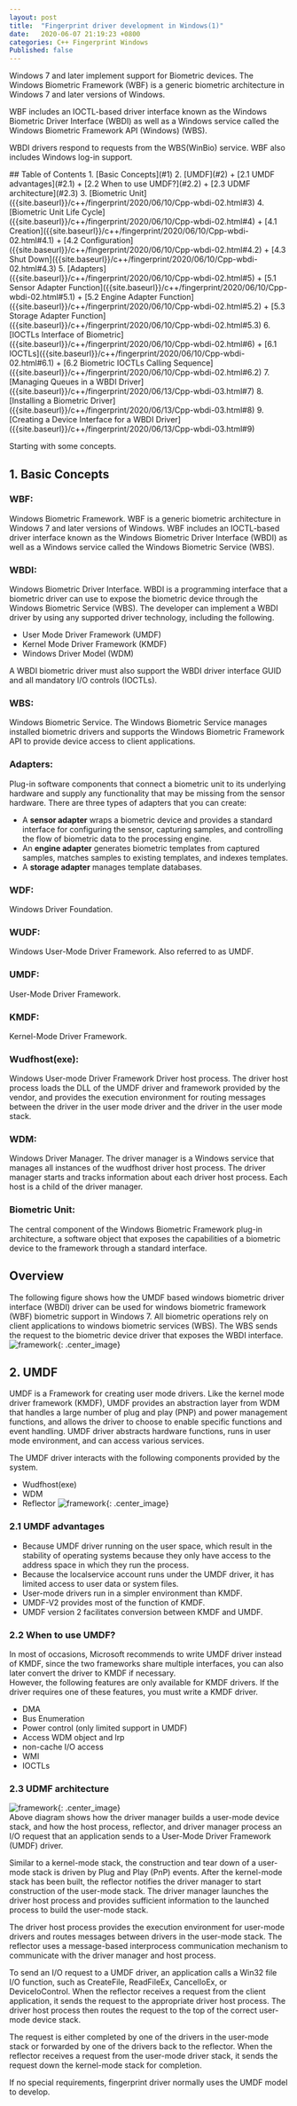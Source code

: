 ```yaml
---
layout: post
title:  "Fingerprint driver development in Windows(1)"
date:   2020-06-07 21:19:23 +0800
categories: C++ Fingerprint Windows
Published: false
---
```

Windows 7 and later implement support for Biometric devices. The Windows Biometric Framework (WBF) is a generic biometric architecture in Windows 7 and later versions of Windows.

WBF includes an IOCTL-based driver interface known as the Windows Biometric Driver Interface (WBDI) as well as a Windows service called the Windows Biometric Framework API (Windows) (WBS). 

WBDI drivers respond to requests from the WBS(WinBio) service. WBF also includes Windows log-in support.

<div class = "separator"></div>
## Table of Contents
1. [Basic Concepts](#1)
2. [UMDF](#2)
    + [2.1 UMDF advantages](#2.1)
    + [2.2 When to use UMDF?](#2.2)
    + [2.3 UDMF architecture](#2.3)
3. [Biometric Unit]({{site.baseurl}}/c++/fingerprint/2020/06/10/Cpp-wbdi-02.html#3)
4. [Biometric Unit Life Cycle]({{site.baseurl}}/c++/fingerprint/2020/06/10/Cpp-wbdi-02.html#4)
    + [4.1 Creation]({{site.baseurl}}/c++/fingerprint/2020/06/10/Cpp-wbdi-02.html#4.1)
    + [4.2 Configuration]({{site.baseurl}}/c++/fingerprint/2020/06/10/Cpp-wbdi-02.html#4.2)
    + [4.3 Shut Down]({{site.baseurl}}/c++/fingerprint/2020/06/10/Cpp-wbdi-02.html#4.3)
5. [Adapters]({{site.baseurl}}/c++/fingerprint/2020/06/10/Cpp-wbdi-02.html#5)
    + [5.1 Sensor Adapter Function]({{site.baseurl}}/c++/fingerprint/2020/06/10/Cpp-wbdi-02.html#5.1)
    + [5.2 Engine Adapter Function]({{site.baseurl}}/c++/fingerprint/2020/06/10/Cpp-wbdi-02.html#5.2)
    + [5.3 Storage Adapter Function]({{site.baseurl}}/c++/fingerprint/2020/06/10/Cpp-wbdi-02.html#5.3)
6. [IOCTLs Interface of Biometric]({{site.baseurl}}/c++/fingerprint/2020/06/10/Cpp-wbdi-02.html#6)
    + [6.1 IOCTLs]({{site.baseurl}}/c++/fingerprint/2020/06/10/Cpp-wbdi-02.html#6.1)
    + [6.2 Biometric IOCTLs Calling Sequence]({{site.baseurl}}/c++/fingerprint/2020/06/10/Cpp-wbdi-02.html#6.2)
7. [Managing Queues in a WBDI Driver]({{site.baseurl}}/c++/fingerprint/2020/06/13/Cpp-wbdi-03.html#7)
8. [Installing a Biometric Driver]({{site.baseurl}}/c++/fingerprint/2020/06/13/Cpp-wbdi-03.html#8)
9. [Creating a Device Interface for a WBDI Driver]({{site.baseurl}}/c++/fingerprint/2020/06/13/Cpp-wbdi-03.html#9)

<div class = "separator"></div>

Starting with some concepts.

## <span id = "1">1. Basic Concepts</span>
### WBF:
Windows Biometric Framework. WBF is a generic biometric architecture in Windows 7 and later versions of Windows. WBF includes an IOCTL-based driver interface known as the Windows Biometric Driver Interface (WBDI) as well as a Windows service called the Windows Biometric Service (WBS). 
### WBDI:  
Windows Biometric Driver Interface. WBDI is a programming interface that a biometric driver can use to expose the biometric device through the Windows Biometric Service (WBS). The developer can implement a WBDI driver by using any supported driver technology, including the following.
+ User Mode Driver Framework (UMDF)
+ Kernel Mode Driver Framework (KMDF)
+ Windows Driver Model (WDM)
  
A WBDI biometric driver must also support the WBDI driver interface GUID and all mandatory I/O controls (IOCTLs).  
### WBS:  
  Windows Biometric Service. The Windows Biometric Service manages installed biometric drivers and supports the Windows Biometric Framework API to provide device access to client applications.  
### Adapters:   
  Plug-in software components that connect a biometric unit to its underlying hardware and supply any functionality that may be missing from the sensor hardware. There are three types of adapters that you can create:  
+ A **sensor adapter** wraps a biometric device and provides a standard interface for configuring the sensor, capturing samples, and controlling the flow of biometric data to the processing engine.
+ An **engine adapter** generates biometric templates from captured samples, matches samples to existing templates, and indexes templates.
+ A **storage adapter** manages template databases.    

### WDF:
  Windows Driver Foundation.  
### WUDF:
  Windows User-Mode Driver Framework. Also referred to as UMDF.    
### UMDF:
  User-Mode Driver Framework.  
### KMDF:
  Kernel-Mode Driver Framework.  
### Wudfhost(exe):
  Windows User-mode Driver Framework Driver host process. The driver host process loads the DLL of the UMDF driver and framework provided by the vendor, and provides the execution environment for routing messages between the driver in the user mode driver and the driver in the user mode stack.
### WDM:
  Windows Driver Manager. The driver manager is a Windows service that manages all instances of the wudfhost driver host process. The driver manager starts and tracks information about each driver host process. Each host is a child of the driver manager.
### Biometric Unit:  
  The central component of the Windows Biometric Framework plug-in architecture, a software object that exposes the capabilities of a biometric device to the framework through a standard interface.
## Overview
The following figure shows how the UMDF based windows biometric driver interface (WBDI) driver can be used for windows biometric framework (WBF) biometric support in Windows 7. All biometric operations rely on client applications to windows biometric services (WBS). The WBS sends the request to the biometric device driver that exposes the WBDI interface.
![framework]({{site.baseurl}}/assets/image/others-wbdi-01.PNG){: .center_image}

## <span id = "2">2. UMDF</span>
UMDF is a Framework for creating user mode drivers. Like the kernel mode driver framework (KMDF), UMDF provides an abstraction layer from WDM that handles a large number of plug and play (PNP) and power management functions, and allows the driver to choose to enable specific functions and event handling. UMDF driver abstracts hardware functions, runs in user mode environment, and can access various services.

The UMDF driver interacts with the following components provided by the system.
+ Wudfhost(exe)
+ WDM
+ Reflector
![framework]({{site.baseurl}}/assets/image/others-wbdi-02.PNG){: .center_image}

### <span id = "2.1">2.1 UMDF advantages</span>   
+ Because UMDF driver running on the user space, which result in the stability of operating systems because they only have access to the address space in which they run the process.
+ Because the localservice account runs under the UMDF driver, it has limited access to user data or system files.
+ User-mode drivers run in a simpler environment than KMDF.
+ UMDF-V2 provides most of the function of KMDF.
+ UMDF version 2 facilitates conversion between KMDF and UMDF.

### <span id = "2.2">2.2 When to use UMDF?</span>   
In most of occasions, Microsoft recommends to write UMDF driver instead of KMDF, since the two frameworks share multiple interfaces, you can  also later convert the driver to KMDF if necessary.  
However, the following features are only available for KMDF drivers. If the driver requires one of these features, you must write a KMDF driver.  
+ DMA
+ Bus Enumeration
+ Power control (only limited support in UMDF)
+ Access WDM object and lrp
+ non-cache I/O access
+ WMI
+ IOCTLs

### <span id = "2.3">2.3 UDMF architecture</span>   
![framework]({{site.baseurl}}/assets/image/others-wbdi-03.PNG){: .center_image}  
Above diagram shows how the driver manager builds a user-mode device stack, and how the host process, reflector, and driver manager process an I/O request that an application sends to a User-Mode Driver Framework (UMDF) driver.  

Similar to a kernel-mode stack, the construction and tear down of a user-mode stack is driven by Plug and Play (PnP) events. After the kernel-mode stack has been built, the reflector notifies the driver manager to start construction of the user-mode stack. The driver manager launches the driver host process and provides sufficient information to the launched process to build the user-mode stack. 
 
The driver host process provides the execution environment for user-mode drivers and routes messages between drivers in the user-mode stack. The reflector uses a message-based interprocess communication mechanism to communicate with the driver manager and host process.    

To send an I/O request to a UMDF driver, an application calls a Win32 file I/O function, such as CreateFile, ReadFileEx, CancelIoEx, or DeviceIoControl. When the reflector receives a request from the client application, it sends the request to the appropriate driver host process. The driver host process then routes the request to the top of the correct user-mode device stack.  

The request is either completed by one of the drivers in the user-mode stack or forwarded by one of the drivers back to the reflector. When the reflector receives a request from the user-mode driver stack, it sends the request down the kernel-mode stack for completion.  



If no special requirements, fingerprint driver normally uses the UMDF model to develop.